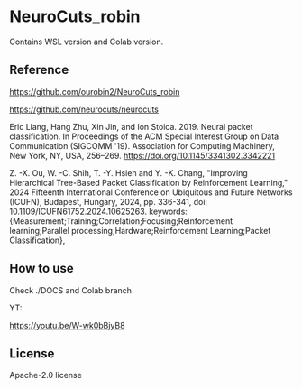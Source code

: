 # NeuroCuts_robin

Contains WSL version and Colab version.


## Reference

https://github.com/ourobin2/NeuroCuts_robin

https://github.com/neurocuts/neurocuts

Eric Liang, Hang Zhu, Xin Jin, and Ion Stoica. 2019. Neural packet classification. In Proceedings of the ACM Special Interest Group on Data Communication (SIGCOMM '19). Association for Computing Machinery, New York, NY, USA, 256–269. https://doi.org/10.1145/3341302.3342221

Z. -X. Ou, W. -C. Shih, T. -Y. Hsieh and Y. -K. Chang, "Improving Hierarchical Tree-Based Packet Classification by Reinforcement Learning," 2024 Fifteenth International Conference on Ubiquitous and Future Networks (ICUFN), Budapest, Hungary, 2024, pp. 336-341, doi: 10.1109/ICUFN61752.2024.10625263. keywords: {Measurement;Training;Correlation;Focusing;Reinforcement learning;Parallel processing;Hardware;Reinforcement Learning;Packet Classification},



## How to use

Check ./DOCS and Colab branch

YT:

https://youtu.be/W-wk0bBjyB8


## License

Apache-2.0 license
